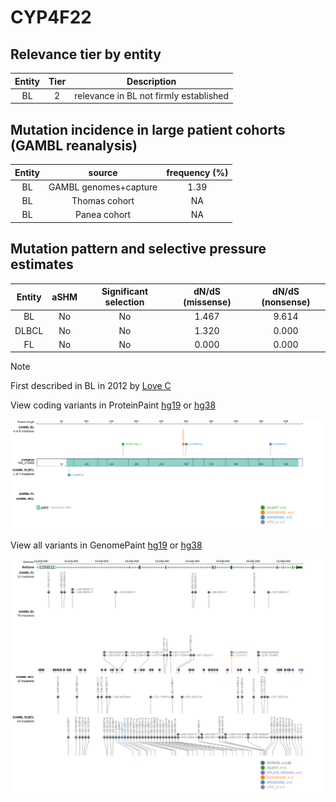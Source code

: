 # CYP4F22

## Relevance tier by entity

|Entity|Tier|Description                           |
|:------:|:----:|--------------------------------------|
|BL    |2   |relevance in BL not firmly established|

## Mutation incidence in large patient cohorts (GAMBL reanalysis)

|Entity|source               |frequency (%)|
|:------:|:---------------------:|:-------------:|
|BL    |GAMBL genomes+capture|1.39         |
|BL    |Thomas cohort        |  NA         |
|BL    |Panea cohort         |  NA         |

## Mutation pattern and selective pressure estimates

|Entity|aSHM|Significant selection|dN/dS (missense)|dN/dS (nonsense)|
|:------:|:----:|:---------------------:|:----------------:|:----------------:|
|BL    |No  |No                   |1.467           |9.614           |
|DLBCL |No  |No                   |1.320           |0.000           |
|FL    |No  |No                   |0.000           |0.000           |


> [!NOTE]
> First described in BL in 2012 by [Love C](https://pubmed.ncbi.nlm.nih.gov/23143597)


View coding variants in ProteinPaint [hg19](https://www.bcgsc.ca/downloads/morinlab/GAMBL/test/genes/CYP4F22_protein.html)  or [hg38](https://www.bcgsc.ca/downloads/morinlab/GAMBL/test/genes/CYP4F22_protein_hg38.html)

![image](images/proteinpaint/CYP4F22_NM_173483.svg)

View all variants in GenomePaint [hg19](https://www.bcgsc.ca/downloads/morinlab/GAMBL/test/genes/CYP4F22.html)  or [hg38](https://www.bcgsc.ca/downloads/morinlab/GAMBL/test/genes/CYP4F22_hg38.html)

![image](images/proteinpaint/CYP4F22.svg)
